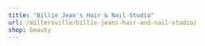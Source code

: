 ```yaml
---
title: "Billie Jean's Hair & Nail Studio"
url: /millersville/billie-jeans-hair-and-nail-studio/
shop: beauty
---
```

